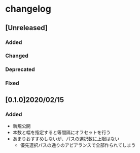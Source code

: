# changelog

<!-- ## [ver. number] yyyy/mm/dd
### Added
- 新機能
### Changed
- 既存機能の変更
### Deprecated
- 将来的に削除される機能
### Removed
- 削除された機能
### Fixed
- 不具合修正 -->

## [Unreleased]
### Added
### Changed
### Deprecated
### Fixed

## [0.1.0]2020/02/15
### Added
- 新規公開
- 本数と幅を指定すると等間隔にオフセットを行う
- あまりおすすめしないが、パスの選択数に上限はない
    - 優先選択パスの通りのアピアランスで全部作られてしまう
